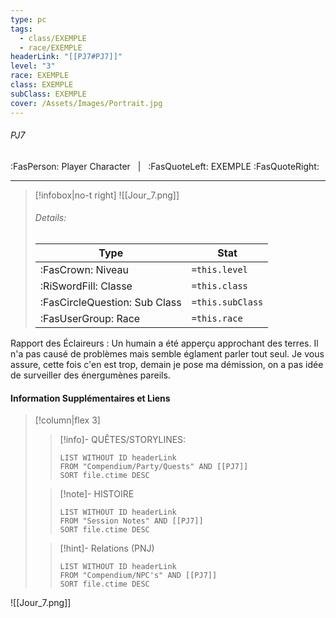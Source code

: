 ```yaml
---
type: pc
tags:
  - class/EXEMPLE
  - race/EXEMPLE
headerLink: "[[PJ7#PJ7]]"
level: "3"
race: EXEMPLE
class: EXEMPLE
subClass: EXEMPLE
cover: /Assets/Images/Portrait.jpg
---
```


###### PJ7
:FasPerson: Player Character &nbsp; | &nbsp; :FasQuoteLeft: EXEMPLE :FasQuoteRight:
___
> [!infobox|no-t right]
> ![[Jour_7.png]]
> ###### Details:
> | Type | Stat |
> | ---- | ---- |
> | :FasCrown: Niveau   | `=this.level` |
> | :RiSwordFill: Classe |  `=this.class`|
> | :FasCircleQuestion: Sub Class |  `=this.subClass`|
> |  :FasUserGroup: Race |  `=this.race`|

Rapport des Éclaireurs : Un humain a été apperçu approchant des terres. Il n'a pas causé de problèmes mais semble églament parler tout seul. Je vous assure, cette fois c'en est trop, demain je pose ma démission, on a pas idée de surveiller des énergumènes pareils.
 
#### Information Supplémentaires et Liens
> [!column|flex 3]
>> [!info]- QUÊTES/STORYLINES:
>>```dataview
>>LIST WITHOUT ID headerLink
>>FROM "Compendium/Party/Quests" AND [[PJ7]]
>>SORT file.ctime DESC
>
>>[!note]- HISTOIRE
>>```dataview
>>LIST WITHOUT ID headerLink
>>FROM "Session Notes" AND [[PJ7]]
>>SORT file.ctime DESC
>
>>[!hint]- Relations (PNJ)
>>```dataview
>>LIST WITHOUT ID headerLink
>>FROM "Compendium/NPC's" AND [[PJ7]]
>>SORT file.ctime DESC

![[Jour_7.png]]
```image-layout-masonry-3

```
